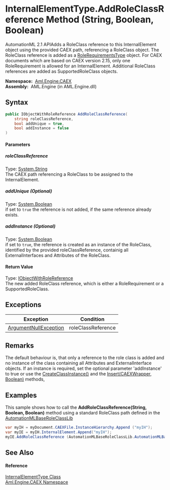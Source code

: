 InternalElementType.AddRoleClassReference Method (String, Boolean, Boolean)
===========================================================================
AutomationML 2.1 APIAdds a RoleClass reference to this InternalElement object using the provided CAEX path, referencing a RoleClass object. The RoleClass reference is added as a [RoleRequirementsType][1] object. For CAEX documents which are based on CAEX version 2.15, only one RoleRequirement is allowed for an InternalElement. Additional RoleClass references are added as SupportedRoleClass objects.

  **Namespace:**  [Aml.Engine.CAEX][2]  
  **Assembly:**  AML.Engine (in AML.Engine.dll)

Syntax
------

```csharp
public IObjectWithRoleReference AddRoleClassReference(
	string roleClassReference,
	bool addUnique = true,
	bool addInstance = false
)
```

#### Parameters

##### *roleClassReference*
Type: [System.String][3]  
 The CAEX path referencing a RoleClass to be assigned to the InternalElement.

##### *addUnique* (Optional)
Type: [System.Boolean][4]  
 if set to `true` the reference is not added, if the same reference already exists.

##### *addInstance* (Optional)
Type: [System.Boolean][4]  
 if set to `true`, the reference is created as an instance of the RoleClass, identified by the provided roleClassReference, containig all ExternalInterfaces and Attributes of the RoleClass.

#### Return Value
Type: [IObjectWithRoleReference][5]  
 The new added RoleClass reference, which is either a RoleRequirement or a SupportedRoleClass. 

Exceptions
----------

Exception                  | Condition          
-------------------------- | ------------------ 
[ArgumentNullException][6] | roleClassReference 


Remarks
-------
 The default behaviour is, that only a reference to the role class is added and no instance of the class containing all Attributes and ExternalInterface objects. If an instance is required, set the optional parameter 'addInstance' to true or use the [CreateClassInstance()][7] and the [Insert(CAEXWrapper, Boolean)][8] methods, 

Examples
--------
 This sample shows how to call the **AddRoleClassReference(String, Boolean, Boolean)** method using a standard RoleClass path defined in the [AutomationMLBaseRoleClassLib][9]
```csharp
var myIH = myDocument.CAEXFile.InstanceHierarchy.Append ("myIH");
var myIE = myIH.InternalElement.Append("myIH");
myIE.AddRoleClassReference (AutomationMLBaseRoleClassLib.AutomationMLBaseRole);
```


See Also
--------

#### Reference
[InternalElementType Class][10]  
[Aml.Engine.CAEX Namespace][2]  

[1]: ../RoleRequirementsType/README.md
[2]: ../README.md
[3]: https://docs.microsoft.com/dotnet/api/system.string
[4]: https://docs.microsoft.com/dotnet/api/system.boolean
[5]: ../IObjectWithRoleReference/README.md
[6]: https://docs.microsoft.com/dotnet/api/system.argumentnullexception
[7]: ../RoleFamilyType/CreateClassInstance.md
[8]: Insert.md
[9]: ../../Aml.Engine.AmlObjects/AutomationMLBaseRoleClassLib/README.md
[10]: README.md
[11]: https://www.automationml.org
[12]: ../../icons/logoShade.png
